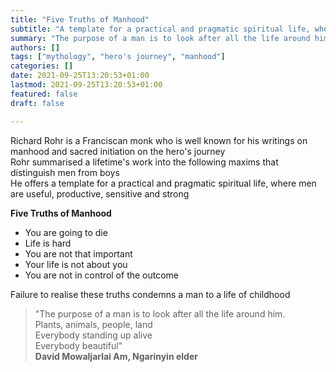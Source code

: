 ```yaml
---
title: "Five Truths of Manhood"
subtitle: "A template for a practical and pragmatic spiritual life, where men are useful, productive, sensitive and strong"
summary: "The purpose of a man is to look after all the life around him"
authors: []
tags: ["mythology", "hero's journey", "manhood"]
categories: []
date: 2021-09-25T13:20:53+01:00
lastmod: 2021-09-25T13:20:53+01:00
featured: false
draft: false

---
```

Richard Rohr is a Franciscan monk who is well known for his writings on manhood and sacred initiation on the hero's journey\
Rohr summarised a lifetime's work into the following maxims that distinguish men from boys\
He offers a template for a practical and pragmatic spiritual life, where men are useful, productive, sensitive and strong

**Five Truths of Manhood**

- You are going to die
- Life is hard
- You are not that important
- Your life is not about you
- You are not in control of the outcome

Failure to realise these truths condemns a man to a life of childhood

>"The purpose of a man is to look after all the life around him.\
> Plants, animals, people, land\
> Everybody standing up alive\
> Everybody beautiful"\
>**David Mowaljarlai Am, Ngarinyin elder**
